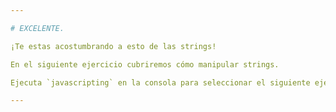 ```yaml
---

# EXCELENTE.

¡Te estas acostumbrando a esto de las strings!

En el siguiente ejercicio cubriremos cómo manipular strings.

Ejecuta `javascripting` en la consola para seleccionar el siguiente ejercicio.

---
```

